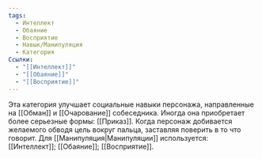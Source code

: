 ```yaml
---
tags:
  - Интеллект
  - Обаяние
  - Восприятие
  - Навык/Манипуляция
  - Категория
Ссылки:
  - "[[Интеллект]]"
  - "[[Обаяние]]"
  - "[[Восприятие]]"
---
```

Эта категория улучшает социальные навыки персонажа, направленные на [[Обман]] и [[Очарование]] собеседника. Иногда она приобретает более серьезные формы: [[Приказ]]. Когда персонаж добивается желаемого обводя цель вокруг пальца, заставляя поверить в то что говорит. Для [[Манипуляция|Манипуляции]] используется: [[Интеллект]]; [[Обаяние]]; [[Восприятие]]. 